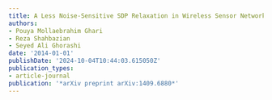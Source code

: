 ```yaml
---
title: A Less Noise-Sensitive SDP Relaxation in Wireless Sensor Network Localization
authors:
- Pouya Mollaebrahim Ghari
- Reza Shahbazian
- Seyed Ali Ghorashi
date: '2014-01-01'
publishDate: '2024-10-04T10:44:03.615050Z'
publication_types:
- article-journal
publication: '*arXiv preprint arXiv:1409.6880*'
---
```

